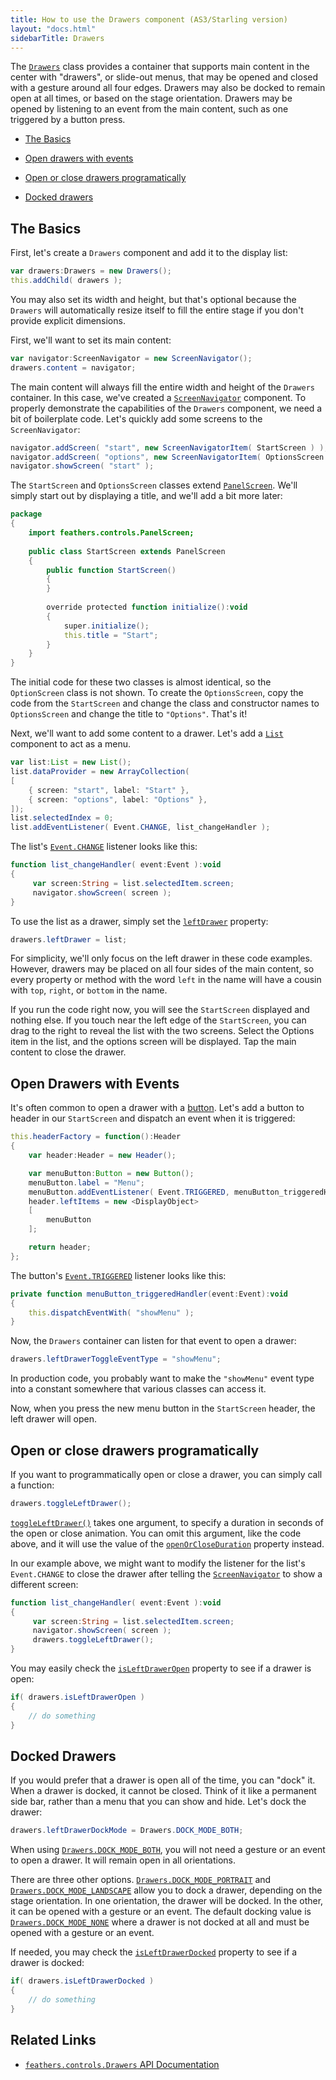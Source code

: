 ```yaml
---
title: How to use the Drawers component (AS3/Starling version)
layout: "docs.html"
sidebarTitle: Drawers
---
```


The [`Drawers`](/api-reference/feathers/controls/Drawers.html) class provides a container that supports main content in the center with "drawers", or slide-out menus, that may be opened and closed with a gesture around all four edges. Drawers may also be docked to remain open at all times, or based on the stage orientation. Drawers may be opened by listening to an event from the main content, such as one triggered by a button press.

- [The Basics](#the-basics)

- [Open drawers with events](#open-drawers-with-events)

- [Open or close drawers programatically](#open-or-close-drawers-programatically)

- [Docked drawers](#docked-drawers)

## The Basics

First, let's create a `Drawers` component and add it to the display list:

```actionscript
var drawers:Drawers = new Drawers();
this.addChild( drawers );
```

You may also set its width and height, but that's optional because the `Drawers` will automatically resize itself to fill the entire stage if you don't provide explicit dimensions.

First, we'll want to set its main content:

```actionscript
var navigator:ScreenNavigator = new ScreenNavigator();
drawers.content = navigator;
```

The main content will always fill the entire width and height of the `Drawers` container. In this case, we've created a [`ScreenNavigator`](./screen-navigator.md) component. To properly demonstrate the capabilities of the `Drawers` component, we need a bit of boilerplate code. Let's quickly add some screens to the `ScreenNavigator`:

```actionscript
navigator.addScreen( "start", new ScreenNavigatorItem( StartScreen ) );
navigator.addScreen( "options", new ScreenNavigatorItem( OptionsScreen ) );
navigator.showScreen( "start" );
```

The `StartScreen` and `OptionsScreen` classes extend [`PanelScreen`](./panel-screen.md). We'll simply start out by displaying a title, and we'll add a bit more later:

```actionscript
package
{
    import feathers.controls.PanelScreen;
 
    public class StartScreen extends PanelScreen
    {
        public function StartScreen()
        {
        }
 
        override protected function initialize():void
        {
            super.initialize();
            this.title = "Start";
        }
    }
}
```

The initial code for these two classes is almost identical, so the `OptionScreen` class is not shown. To create the `OptionsScreen`, copy the code from the `StartScreen` and change the class and constructor names to `OptionsScreen` and change the title to `"Options"`. That's it!

Next, we'll want to add some content to a drawer. Let's add a [`List`](./list.md) component to act as a menu.

```actionscript
var list:List = new List();
list.dataProvider = new ArrayCollection(
[
    { screen: "start", label: "Start" },
    { screen: "options", label: "Options" },
]);
list.selectedIndex = 0;
list.addEventListener( Event.CHANGE, list_changeHandler );
```

The list's [`Event.CHANGE`](/api-reference/feathers/controls/List.html#event:change) listener looks like this:

```actionscript
function list_changeHandler( event:Event ):void
{
     var screen:String = list.selectedItem.screen;
     navigator.showScreen( screen );
}
```

To use the list as a drawer, simply set the [`leftDrawer`](/api-reference/feathers/controls/Drawers.html#leftDrawer) property:

```actionscript
drawers.leftDrawer = list;
```

For simplicity, we'll only focus on the left drawer in these code examples. However, drawers may be placed on all four sides of the main content, so every property or method with the word `left` in the name will have a cousin with `top`, `right`, or `bottom` in the name.

If you run the code right now, you will see the `StartScreen` displayed and nothing else. If you touch near the left edge of the `StartScreen`, you can drag to the right to reveal the list with the two screens. Select the Options item in the list, and the options screen will be displayed. Tap the main content to close the drawer.

## Open Drawers with Events

It's often common to open a drawer with a [button](./button.md). Let's add a button to header in our `StartScreen` and dispatch an event when it is triggered:

```actionscript
this.headerFactory = function():Header
{
    var header:Header = new Header();

    var menuButton:Button = new Button();
    menuButton.label = "Menu";
    menuButton.addEventListener( Event.TRIGGERED, menuButton_triggeredHandler );
    header.leftItems = new <DisplayObject>
    [
        menuButton
    ];

    return header;
};
```

The button's [`Event.TRIGGERED`](/api-reference/feathers/controls/Button.html#event:triggered) listener looks like this:

```actionscript
private function menuButton_triggeredHandler(event:Event):void
{
    this.dispatchEventWith( "showMenu" );
}
```

Now, the `Drawers` container can listen for that event to open a drawer:

```actionscript
drawers.leftDrawerToggleEventType = "showMenu";
```

In production code, you probably want to make the `"showMenu"` event type into a constant somewhere that various classes can access it.

Now, when you press the new menu button in the `StartScreen` header, the left drawer will open.

## Open or close drawers programatically

If you want to programmatically open or close a drawer, you can simply call a function:

```actionscript
drawers.toggleLeftDrawer();
```

[`toggleLeftDrawer()`](</api-reference/feathers/controls/Drawers.html#toggleLeftDrawer()>) takes one argument, to specify a duration in seconds of the open or close animation. You can omit this argument, like the code above, and it will use the value of the [`openOrCloseDuration`](/api-reference/feathers/controls/Drawers.html#openOrCloseDuration) property instead.

In our example above, we might want to modify the listener for the list's `Event.CHANGE` to close the drawer after telling the [`ScreenNavigator`](./screen-navigator.md) to show a different screen:

```actionscript
function list_changeHandler( event:Event ):void
{
     var screen:String = list.selectedItem.screen;
     navigator.showScreen( screen );
     drawers.toggleLeftDrawer();
}
```

You may easily check the [`isLeftDrawerOpen`](/api-reference/feathers/controls/Drawers.html#isLeftDrawerOpen) property to see if a drawer is open:

```actionscript
if( drawers.isLeftDrawerOpen )
{
    // do something
}
```

## Docked Drawers

If you would prefer that a drawer is open all of the time, you can "dock" it. When a drawer is docked, it cannot be closed. Think of it like a permanent side bar, rather than a menu that you can show and hide. Let's dock the drawer:

```actionscript
drawers.leftDrawerDockMode = Drawers.DOCK_MODE_BOTH;
```

When using [`Drawers.DOCK_MODE_BOTH`](/api-reference/feathers/controls/Drawers.html#DOCK_MODE_BOTH), you will not need a gesture or an event to open a drawer. It will remain open in all orientations.

There are three other options. [`Drawers.DOCK_MODE_PORTRAIT`](/api-reference/feathers/controls/Drawers.html#DOCK_MODE_PORTRAIT) and [`Drawers.DOCK_MODE_LANDSCAPE`](/api-reference/feathers/controls/Drawers.html#DOCK_MODE_LANDSCAPE) allow you to dock a drawer, depending on the stage orientation. In one orientation, the drawer will be docked. In the other, it can be opened with a gesture or an event. The default docking value is [`Drawers.DOCK_MODE_NONE`](/api-reference/feathers/controls/Drawers.html#DOCK_MODE_NONE) where a drawer is not docked at all and must be opened with a gesture or an event.

If needed, you may check the [`isLeftDrawerDocked`](/api-reference/feathers/controls/Drawers.html#isLeftDrawerDocked) property to see if a drawer is docked:

```actionscript
if( drawers.isLeftDrawerDocked )
{
    // do something
}
```

## Related Links

- [`feathers.controls.Drawers` API Documentation](/api-reference/feathers/controls/Drawers.html)
